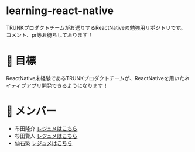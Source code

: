 # learning-react-native
TRUNKプロダクトチームがお送りするReactNativeの勉強用リポジトリです。コメント、pr等お待ちしております！

# :rocket: 目標
ReactNative未経験であるTRUNKプロダクトチームが、ReactNativeを用いたネイティブアプリ開発できるようになります！

# :man: メンバー

- 布田隆介 [レジュメはこちら](https://trunk.fm/resumes/206168176)
- 杉田賢人 [レジュメはこちら](https://trunk.fm/resumes/362026446)
- 仙石築 [レジュメはこちら](https://trunk.fm/resumes/2549197)
